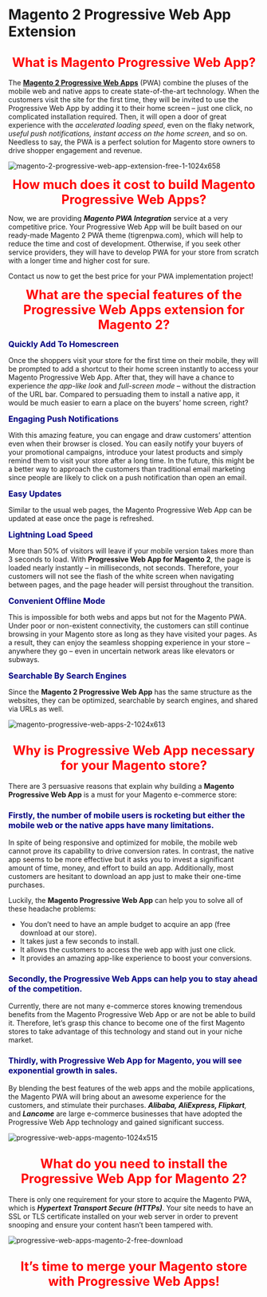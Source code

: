 # Magento 2 Progressive Web App Extension

<h2 style="text-align: center;"><span style="font-size: 25px; color: #ff0000;"><strong>What is Magento Progressive Web App?</strong></span></h2>
The <strong><a href="https://www.tigren.com/services/magento-pwa-development" rel="nofollow">Magento 2 Progressive Web Apps</a></strong> (PWA) combine the pluses of the mobile web and native apps to create state-of-the-art technology. When the customers visit the site for the first time, they will be invited to use the Progressive Web App by adding it to their home screen – just one click, no complicated installation required. Then, it will open a door of great experience with the <em>accelerated loading speed</em>, even on the flaky network, <em>useful push notifications, instant access on the home screen</em>, and so on. Needless to say, the PWA is a perfect solution for Magento store owners to drive shopper engagement and revenue.

![magento-2-progressive-web-app-extension-free-1-1024x658](https://user-images.githubusercontent.com/26241389/162154331-2e63ad61-cabd-4441-9b7c-f60037fb8326.png)

<p style="text-align: center;"><span style="font-size: 25px; color: #ff0000;"><strong>How much does it cost to build Magento Progressive Web Apps?</strong></span></p>
Now, we are providing <em><strong>Magento PWA Integration</strong></em> service at a very competitive price. Your Progressive Web App will be built based on our ready-made Magento 2 PWA theme (tigrenpwa.com), which will help to reduce the time and cost of development. Otherwise, if you seek other service providers, they will have to develop PWA for your store from scratch with a longer time and higher cost for sure.

Contact us now to get the best price for your PWA implementation project!

<p style="text-align: center;"><span style="font-size: 25px; color: #ff0000;"><strong>What are the special features of the Progressive Web Apps extension for Magento 2?</strong></span></p>

<div class="row col2-set">
<div class="col-md-6 col-1"><span style="font-size: medium;"><span style="color: #000080;"><strong>Quickly Add To Homescreen </strong></span></span>
  
<span style="font-weight: normal;">Once the shoppers visit your store for the first time on their mobile, they will be prompted to add a shortcut to their home screen instantly to access your Magento Progressive Web App. After that, they will have a chance to experience <em>the app-like look</em> and <em>full-screen mode</em> – without the distraction of the URL bar. Compared to persuading them to install a native app, it would be much easier to earn a place on the buyers’ home screen, right?
</span>
  
<span style="font-size: medium;"><span style="color: #000080;"><strong>Engaging Push Notifications</strong></span></span>
  
<span style="font-weight: normal;">With this amazing feature, you can engage and draw customers’ attention even when their browser is closed. You can easily notify your buyers of your promotional campaigns, introduce your latest products and simply remind them to visit your store after a long time. In the future, this might be a better way to approach the customers than traditional email marketing since people are likely to click on a push notification than open an email.
</span>
  
<span style="font-size: medium;"><span style="color: #000080;"><strong>Easy Updates</strong></span></span>
  
<span style="font-weight: normal;"><span style="font-weight: normal;">Similar to the usual web pages, the Magento Progressive Web App can be updated at ease once the page is refreshed.</span></span></div>
  
<div class="col-md-6 col-2"><span style="font-size: medium;"><span style="color: #000080;"><strong>Lightning Load Speed</strong></span></span>
  
<span style="font-weight: normal;">More than 50% of visitors will leave if your mobile version takes more than 3 seconds to load. With <strong>Progressive Web App for Magento 2</strong>, the page is loaded nearly instantly – in milliseconds, not seconds. Therefore, your customers will not see the flash of the white screen when navigating between pages, and the page header will persist throughout the transition.
</span>
  
<span style="font-size: medium;"><span style="color: #000080;"><strong>Convenient Offline Mode</strong></span></span>
  
<span style="font-weight: normal;"><span style="font-weight: normal;">This is impossible for both webs and apps but not for the Magento PWA. Under poor or non-existent connectivity, the customers can still continue browsing in your Magento store as long as they have visited your pages. As a result, they can enjoy the seamless shopping experience in your store – anywhere they go – even in uncertain network areas like elevators or subways.
</span></span>
  
<span style="font-size: medium;"><span style="color: #000080;"><strong>Searchable By Search Engines </strong></span></span>
  
<span style="font-weight: normal;"><span style="font-weight: normal;"><span style="font-weight: normal;"><span style="font-weight: normal;">Since the <strong>Magento 2 Progressive Web App</strong> has the same structure as the websites, they can be optimized, searchable by search engines, and shared via URLs as well.</span></span></span></span></div>
</div>

![magento-progressive-web-apps-2-1024x613](https://user-images.githubusercontent.com/26241389/162157075-6bf6f3e1-a78f-4c86-87f7-a4ddb0e2b2d5.png)

<h2 style="text-align: center;"><span style="font-size: 25px; color: #ff0000;">Why is Progressive Web App necessary for your Magento store?</span></h2>

There are 3 persuasive reasons that explain why building a <strong>Magento </strong><strong>Progressive Web App</strong> is a must for your Magento e-commerce store:
<h3><span style="font-size: medium;"><span style="color: #000080;"><strong> Firstly, the number of mobile users is rocketing but either the mobile web or the native apps have many limitations.</strong></span></span></h3>

In spite of being responsive and optimized for mobile, the mobile web cannot prove its capability to drive conversion rates. In contrast, the native app seems to be more effective but it asks you to invest a significant amount of time, money, and effort to build an app. Additionally, most customers are hesitant to download an app just to make their one-time purchases.

Luckily, the <strong>Magento Progressive Web App</strong> can help you to solve all of these headache problems:
<ul class="features-listing">
 	<li>You don’t need to have an ample budget to acquire an app (free download at our store).</li>
 	<li>It takes just a few seconds to install.</li>
 	<li>It allows the customers to access the web app with just one click.</li>
 	<li>It provides an amazing app-like experience to boost your conversions.</li>
</ul>

<h3><span style="font-size: medium;"><span style="color: #000080;"><strong> Secondly, the Progressive Web Apps can help you to stay ahead of the competition.</strong></span></span></h3>

Currently, there are not many e-commerce stores knowing tremendous benefits from the Magento Progressive Web App or are not be able to build it. Therefore, let’s grasp this chance to become one of the first Magento stores to take advantage of this technology and stand out in your niche market.
<h3><span style="font-size: medium;"><span style="color: #000080;"><strong> Thirdly, with Progressive Web App for Magento, you will see exponential growth in sales.</strong></span></span></h3>

By blending the best features of the web apps and the mobile applications, the Magento PWA will bring about an awesome experience for the customers, and stimulate their purchases. <em><strong>Alibaba, AliExpress, Flipkart</strong>, </em>and <em><strong>Lancome</strong></em> are large e-commerce businesses that have adopted the Progressive Web App technology and gained significant success.

![progressive-web-apps-magento-1024x515](https://user-images.githubusercontent.com/26241389/162157822-72278639-4204-4b60-97be-dc6c7bb7f7d3.png)

<h2 style="text-align: center;"><span style="font-size: 25px; color: #ff0000;"><strong>
What do you need to install the Progressive Web App for Magento 2?</strong></span></h2>

There is only one requirement for your store to acquire the Magento PWA, which is <strong><em>Hypertext Transport Secure (HTTPs)</em></strong>. Your site needs to have an SSL or TLS certificate installed on your web server in order to prevent snooping and ensure your content hasn’t been tampered with.

![progressive-web-apps-magento-2-free-download](https://user-images.githubusercontent.com/26241389/162157928-f51f95ce-5137-4745-93d2-8f9c36bd44e3.png)

<h2 style="text-align: center;"><span style="font-size: 25px; color: #ff0000;"><strong>It’s time to merge your Magento store with Progressive Web Apps!</strong></span></h2>
